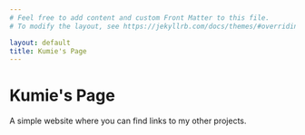 ```yaml
---
# Feel free to add content and custom Front Matter to this file.
# To modify the layout, see https://jekyllrb.com/docs/themes/#overriding-theme-defaults

layout: default
title: Kumie's Page
---
```


# Kumie's Page

A simple website where you can find links to my other projects.
